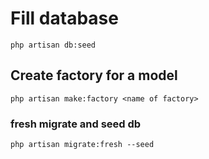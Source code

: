 # Fill database 

```
php artisan db:seed
```

## Create factory for a model

```
php artisan make:factory <name of factory>
```

### fresh migrate and seed db
```
php artisan migrate:fresh --seed
```